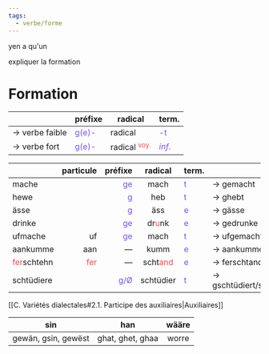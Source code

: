 ```yaml
---
tags:
  - verbe/forme
---
```


yen a qu'un

expliquer la formation

# Formation

| |préfixe|radical|term.|
|---|---|---|---|
|→ verbe faible|<font color="#7852ee">g(e)-</font>|radical|<font color="#7852ee">-t</font>||
|→ verbe fort|<font color="#7852ee">g(e)-</font>|radical <font color="#fb464c"><sup>voy.</sup></font>|<font color="#7852ee"><i>inf.</i></font>||

| |particule|préfixe|radical|term.| |
|---|---:|---:|:---:|---|---|
|mache||<font color="#7852ee">ge</font>|mach|<font color="#7852ee">t</font>|→ gemacht|
|hewe||<font color="#7852ee">g</font>|heb|<font color="#7852ee">t</font>|→ ghebt|
|ässe||<font color="#7852ee">g</font>|äss|<font color="#7852ee">e</font>|→ gässe|
|drinke||<font color="#7852ee">ge</font>|dr<font color="#fb464c">u</font>nk|<font color="#7852ee">e</font>|→ gedrunke|
|ufmache|uf|<font color="#7852ee">ge</font>|mach|<font color="#7852ee">t</font>|→ ufgemacht|
|aankumme|aan|—|kumm|<font color="#7852ee">e</font>|→ aankumme|
|<font color="#fb464c">fer</font>schtehn|<font color="#fb464c">fer</font>|—|scht<font color="#fb464c">and</font>|<font color="#7852ee">e</font>|→ ferschtande|
|schtüdiere||<font color="#7852ee">g/Ø</font>|schtüdier|<font color="#7852ee">t</font>|→ gschtüdiert/schtüdiert|

[[C. Variétés dialectales#2.1. Participe des auxiliaires|Auxiliaires]]

|         sin         |       han        | wääre |
| :-----------------: | :--------------: | :---: |
| gewän, gsin, gewëst | ghat, ghet, ghaa | worre |